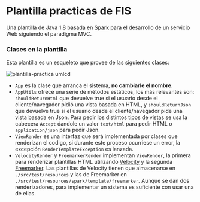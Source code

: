 # Plantilla practicas de FIS
Una plantilla de Java 1.8 basada en [Spark](https://sparkjava.com/) para el desarrollo de un servicio Web siguiendo el paradigma MVC. 

### Clases en la plantilla
Esta plantilla es un esqueleto que provee de las siguientes clases:

![plantilla-practica umlcd](https://user-images.githubusercontent.com/4105186/166678930-5d22ac83-944a-4269-9743-f9b3b4c52c43.jpg)


 * `App` es la clase que arranca el sistema, **no cambiarle el nombre**.
 * `AppUtils` ofrece una serie de métodos estáticos, los más relevantes son: `shouldReturnHtml` que devuelve true si el usuario desde el cliente/navegador pidió una vista basada en HTML, y `shouldReturnJson` que devuelve true si el usuario desde el cliente/navegador pide una vista basada en Json. Para pedir los distintos tipos de vistas se usa la cabecera `Accept` dandole un valor `text/html` para pedir HTML o `application/json` para pedir Json.
 * `ViewRender` es una interfaz que será implementada por clases que renderizan el codigo, si durante este proceso ocurriese un error, la excepción `RenderTemplateException` es lanzada. 
 * `VelocityRender` y `FreemarkerRender` implementan `ViewRender`, la primera para renderizar plantillas HTML utilizando [Velocity](https://velocity.apache.org/) y la segunda [Freemarker](https://freemarker.apache.org/). Las plantillas de Velocity tienen que almacenarse en `./src/test/resources` y las de Freemarker en `./src/test/resources/spark/template/freemarker`. Aunque se dan dos renderizadores, para implementar un sistema es suficiente con usar una de ellas.
